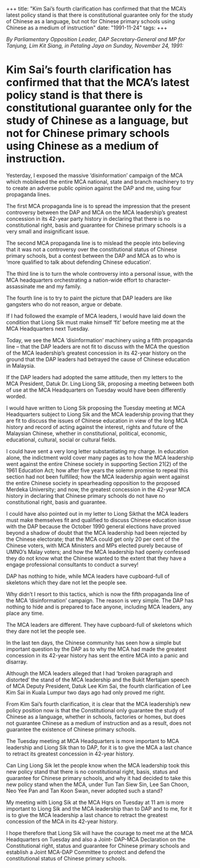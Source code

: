 +++ 
title: "Kim Sai’s fourth clarification has confirmed that that the MCA’s latest policy stand is that there is constitutional guarantee only for the study of Chinese as a language, but not for Chinese primary schools using Chinese as a medium of instruction"
date: "1991-11-24"
tags:
+++

_By Parliamentary Opposition Leader, DAP Secretary-General and MP for Tanjung, Lim Kit Siang, in Petaling Jaya on Sunday, November 24, 1991:_
							
# Kim Sai’s fourth clarification has confirmed that that the MCA’s latest policy stand is that there is constitutional guarantee only for the study of Chinese as a language, but not for Chinese primary schools using Chinese as a medium of instruction.

Yesterday, I exposed the massive ‘disinformation’ campaign of the MCA which mobilesed the entire MCA national, state and branch machinery to try to create an adverse public opinion against the DAP and me, using four propaganda lines.</u>

The first MCA propaganda line is to spread the impression that the present controversy between the DAP and MCA on the MCA leadership’s greatest concession in its 42-year party history in declaring that there is no constitutional right, basis and guarantee for Chinese primary schools is a very small and insignificant issue.

The second MCA propaganda line is to mislead the people into believing that it was not a controversy over the constitutional status of Chinese primary schools, but a contest between the DAP and MCA as to who is ‘more qualified to talk about defending Chinese education’.

The third line is to turn the whole controversy into a personal issue, with the MCA headquarters orchestrating a nation-wide effort to character-assassinate me and my family.

The fourth line is to try to paint the picture that DAP leaders are like gangsters who do not reason, argue or debate.

If I had followed the example of MCA leaders, I would have laid down the condition that Liong Sik must make himself ‘fit’ before meeting me at the MCA Headquarters next Tuesday.		 

Today, we see the MCA ‘disinformation’ machinery using a fifth propaganda line – that the DAP leaders are not fit to discuss with the MCA the question of the MCA leadership’s greatest concession in its 42-year history on the ground that the DAP leaders had betrayed the cause of Chinese education in Malaysia.

If the DAP leaders had adopted the same attitude, then my letters to the MCA President, Datuk Dr. Ling Liong Sik, proposing a meeting between both of use at the MCA Headquarters on Tuesday would have been differently worded.

I would have written to Liong Sik proposing the Tuesday meeting at MCA Headquarters subject to Liong Sik and the MCA leadership proving that they are fit to discuss the issues of Chinese education in view of the long MCA history and record of acting against the interest, rights and future of the Malaysian Chinese, whether in constitutional, political, economic, educational, cultural, social or cultural fields.

I could have sent a very long letter substantiating my charge. In education alone, the indictment wold cover many pages as to how the MCA leadership went against the entire Chinese society in supporting Section 21(2) of the 1961 Education Act; how after five years the solemn promise to repeal this section had not been fulfilled; how the MCA leadership again went against the entire Chinese society in spearheading opposition to the proposed Merdeka University; and now, the greatest concession in the 42-year MCA history in declaring that Chinese primary schools do not have no constitutional right, basis and guarantee.

I could have also pointed out in my letter to Liong Sikthat the MCA leaders must make themselves fit and qualified to discuss Chinese education issue with the DAP because the October 1990 general elections have proved beyond a shadow of doubt that the MCA leadership had been rejected by the Chinese electorate; that the MCA could get only 20 per cent of the Chinese voters, with MCA Ministers and MPs elected purely because of UMNO’s Malay voters; and how the MCA leadership had openly confessed they do not know what the Chinese wanted to the extent that they have a engage professional consultants to conduct a survey!

DAP has nothing to hide, while MCA leaders have cupboard-full of skeletons which they dare not let the people see.											

Why didn’t I resort to this tactics, which is now the fifth propaganda line of the MCA ‘disinformation’ campaign. The reason is very simple. The DAP has nothing to hide and is prepared to face anyone, including MCA leaders, any place any time.

The MCA leaders are different. They have cupboard-full of skeletons which they dare not let the people see.

In the last ten days, the Chinese community has seen how a simple but important question by the DAP as to why the MCA had made the greatest concession in its 42-year history has sent the entire MCA into a panic and disarray.

Although the MCA leaders alleged that I had ‘broken paragraph and distorted’ the stand of the MCA leadership and the Bukit Mertajam speech of MCA Deputy President, Datuk Lee Kim Sai, the fourth clarification of Lee Kim Sai in Kuala Lumpur two days ago had only proved me right.

From Kim Sai’s fourth clarification, it is clear that the MCA leadership’s new policy position now is that the Constitutional only guarantee the study of Chinese as a language, whether in schools, factories or homes, but does not guarantee Chinese as a medium of instruction and as a result, does not guarantee the existence of Chinese primary schools.

The Tuesday meeting at MCA Headquarters is more important to MCA leadership and Liong Sik than to DAP, for it is to give the MCA a last chance to retract its greatest concession in 42-year history.

Can Ling Liong Sik let the people know when the MCA leadership took this new policy stand that there is no constitutional right, basis, status and guarantee for Chinese primary schools, and why it had decided to take this new policy stand when the MCA, under Tun Tan Siew Sin, Lee San Choon, Neo Yee Pan and Tan Koon Swan, never adopted such a stand?

My meeting with Liong Sik at the MCA Hqrs on Tuesday at 11 am is more important to Liong Sik and the MCA leadership than to DAP and to me, for it is to give the MCA leadership a last chance to retract the greatest concession of the MCA in its 42-year history.

I hope therefore that Liong Sik will have the courage to meet me at the MCA Headquarters on Tuesday and also a Joint- DAP-MCA Declaration on the Constitutional right, status and guarantee for Chinese primary schools and establish a Joint MCA-DAP Committee to protect and defend the constitutional status of Chinese primary schools.
 
